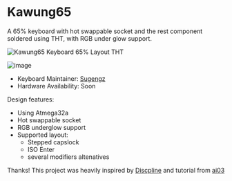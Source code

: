 # Kawung65
A 65% keyboard with hot swappable socket and the rest component soldered using THT, with RGB under glow support.

![Kawung65 Keyboard 65% Layout THT](https://user-images.githubusercontent.com/72374465/177046612-7d9d8120-343e-4059-bead-ac7906efb42c.JPG)

![image](https://user-images.githubusercontent.com/72374465/155692957-9cb3b82f-adf3-48db-9e58-34f704a0f117.png)

* Keyboard Maintainer: [Sugengz](https://github.com/sugengz)
* Hardware Availability: Soon

Design features:
* Using Atmega32a
* Hot swappable socket
* RGB underglow support
* Supported layout:
  * Stepped capslock
  * ISO Enter
  * several modifiers altenatives

Thanks!
This project was heavily inspired by [Discpline](https://github.com/coseyfannitutti/discipline) and tutorial from [ai03](https://wiki.ai03.com/)
